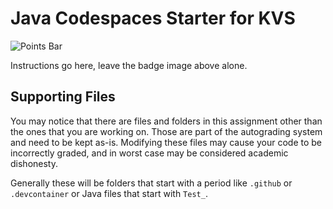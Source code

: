 # Java Codespaces Starter for KVS

![Points Bar](../../blob/badges/.github/badges/points-badge.svg)

Instructions go here, leave the badge image above alone. 



## Supporting Files

You may notice that there are files and folders in this assignment other than the ones that you are working on. Those are part of the autograding system and need to be kept as-is. Modifying these files may cause your code to be incorrectly graded, and in worst case may be considered academic dishonesty. 

Generally these will be folders that start with a period like `.github` or `.devcontainer` or Java files that start with `Test_`. 